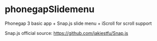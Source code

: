 phonegapSlidemenu
=================

Phonegap 3 basic app + Snap.js slide menu + iScroll for scroll support

Snap.js official source: https://github.com/jakiestfu/Snap.js
